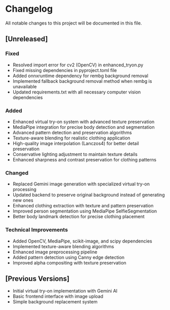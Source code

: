 # Changelog

All notable changes to this project will be documented in this file.

## [Unreleased]

### Fixed
- Resolved import error for cv2 (OpenCV) in enhanced_tryon.py
- Fixed missing dependencies in pyproject.toml file
- Added onnxruntime dependency for rembg background removal
- Implemented fallback background removal method when rembg is unavailable
- Updated requirements.txt with all necessary computer vision dependencies

### Added
- Enhanced virtual try-on system with advanced texture preservation
- MediaPipe integration for precise body detection and segmentation
- Advanced pattern detection and preservation algorithms
- Texture-aware blending for realistic clothing application
- High-quality image interpolation (Lanczos4) for better detail preservation
- Conservative lighting adjustment to maintain texture details
- Enhanced sharpness and contrast preservation for clothing patterns

### Changed
- Replaced Gemini image generation with specialized virtual try-on processing
- Updated backend to preserve original background instead of generating new ones
- Enhanced clothing extraction with texture and pattern preservation
- Improved person segmentation using MediaPipe SelfieSegmentation
- Better body landmark detection for precise clothing placement

### Technical Improvements
- Added OpenCV, MediaPipe, scikit-image, and scipy dependencies
- Implemented texture-aware blending algorithms
- Enhanced image preprocessing pipeline
- Added pattern detection using Canny edge detection
- Improved alpha compositing with texture preservation

## [Previous Versions]
- Initial virtual try-on implementation with Gemini AI
- Basic frontend interface with image upload
- Simple background replacement system
